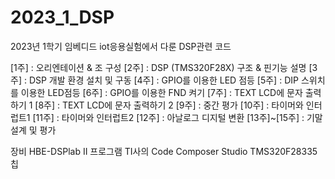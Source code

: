 # 2023_1_DSP
2023년 1학기 임베디드 iot응용실험에서 다룬 DSP관련 코드


[1주] : 오리엔테이션 & 조 구성
[2주] : DSP (TMS320F28X) 구조 & 핀기능 설명
[3주] : DSP 개발 환경 설치 및 구동
[4주] : GPIO를 이용한 LED 점등
[5주] : DIP 스위치를 이용한 LED점등
[6주] : GPIO를 이용한 FND 켜기
[7주] : TEXT LCD에 문자 출력하기 1
[8주] : TEXT LCD에 문자 출력하기 2
[9주] : 중간 평가
[10주] : 타이머와 인터럽트1 
[11주] : 타이머와 인터럽트2
[12주] : 아날로그 디지털 변환
[13주]~[15주] : 기말 설계 및 평가


장비
HBE-DSPlab II
프로그램
TI사의 Code Composer Studio 
TMS320F28335 칩 
